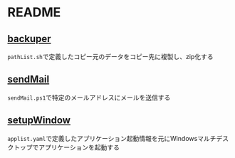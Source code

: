 # README

## [backuper](./backuper/README.md)

`pathList.sh`で定義したコピー元のデータをコピー先に複製し、zip化する

## [sendMail](./sendMail/README.md)

`sendMail.ps1`で特定のメールアドレスにメールを送信する

## [setupWindow](./setupWindow/README.md)

`applist.yaml`で定義したアプリケーション起動情報を元にWindowsマルチデスクトップでアプリケーションを起動する
